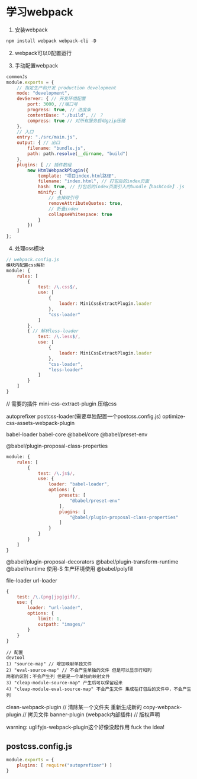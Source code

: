 # 学习webpack

1. 安装webpack

```js
npm install webpack webpack-cli -D
```

2. webpack可以0配置运行


3. 手动配置webpack
```js
commonJs
module.exports = {
	// 指定生产和开发 production development
	mode: "development",
	devServer: { // 开发环境配置
		port: 3000, //端口号
		progress: true, // 进度条
		contentBase: "./build", // ？
		compress: true // 对所有服务启动gzip压缩
	},
	// 入口
	entry: "./src/main.js",
	output: { // 出口
		filename: "bundle.js",
		path: path.resolve(__dirname, "build")
	},
	plugins: [ // 插件数组
		new HtmlWebpackPlugin({
			template: "项目index.html路径",
			filename: "index.html", // 打包后的index页面
			hash: true, // 打包后的index页面引入的bundle【hashCode】.js
			minify: {
				// 去掉双引号
				removeAttributeQuotes: true,
				// 折叠index
				collapseWhitespace: true
			}
		})
	]
};
```

4. 处理css模块
```js
// webpack.config.js
模块内配置css解析
module: {
	rules: [
		{
			test: /\.css$/,
			use: [
				{
					loader: MiniCssExtractPlugin.loader
				},
				"css-loader"
			]
		},
		{ // 解析less-loader
			test: /\.less$/,
			use: [
				{
					loader: MiniCssExtractPlugin.loader
				},
				"css-loader",
				"less-loader"
			]
		}
	]
}

```

// 需要的插件
mini-css-extract-plugin 压缩css
<!-- 补全兼容css -->
autoprefixer
postcss-loader(需要单独配置一个postcss.config.js)
optimize-css-assets-webpack-plugin
<!-- 解析es6 将es6转成es5 -->
babel-loader
babel-core
@babel/core
@babel/preset-env
<!-- 解析class -->
@babel/plugin-proposal-class-properties 
```javascript
module: {
	rules: [
		{
			test: /\.js$/,
			use: {
				loader: "babel-loader",
				options: {
					presets: [
						"@babel/preset-env"
					],
					plugins: [
						"@babel/plugin-proposal-class-properties"
					]
				}
			}
		}
	]
}	
```
@babel/plugin-proposal-decorators
@babel/plugin-transform-runtime
@babel/runtime 使用-S 生产环境使用
@babel/polyfill
<!-- 图片处理 -->
file-loader
url-loader
```javascript
{
	test: /\.(png|jpg|gif)/,
	use: {
		loader: "url-loader",
		options: {
			limit: 1,
			outpath: "images/"
		}
	}
}
```

```
// 配置
devtool 
1) "source-map" // 增加映射单独文件
2) "eval-source-map" // 不会产生单独的文件 但是可以显示行和列
两者的区别：不会产生列 但是是一个单独的映射文件
3) "cleap-module-source-map" 产生后可以保留起来
4) "cleap-module-eval-source-map" 不会产生文件 集成在打包后的文件中，不会产生列
```

clean-webpack-plugin // 清除某一个文件夹 重新生成新的
copy-webpack-plugin // 拷贝文件
banner-plugin (webpack内部插件) // 版权声明

warning: uglifyjs-webpack-plugin这个好像没起作用 fuck the idea!

## postcss.config.js
```javascript
module.exports = {
	plugins: [ require("autoprefixer") ]
}
```